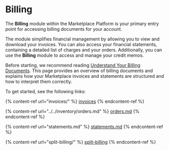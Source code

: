 # Billing

The **Billing** module within the Marketplace Platform is your primary entry point for accessing billing documents for your account.

The module simplifies financial management by allowing you to view and download your invoices. You can also access your financial statements, containing a detailed list of charges and your orders. Additionally, you can use the **Billing** module to access and manage your credit memos.

Before starting, we recommend reading [Understand Your Billing Documents](../../billing/understand-your-billing-documents/). This page provides an overview of billing documents and explains how your Marketplace invoices and statements are structured and how to interpret them correctly.

To get started, see the following links:

{% content-ref url="invoices/" %}
[invoices](invoices/)
{% endcontent-ref %}

{% content-ref url="../../inventory/orders.md" %}
[orders.md](../../inventory/orders.md)
{% endcontent-ref %}

{% content-ref url="statements.md" %}
[statements.md](statements.md)
{% endcontent-ref %}

{% content-ref url="split-billing/" %}
[split-billing](split-billing/)
{% endcontent-ref %}
